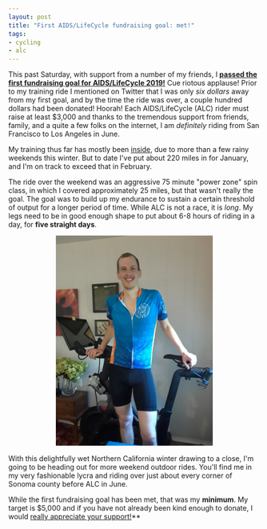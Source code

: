 ```yaml
---
layout: post
title: "First AIDS/LifeCycle fundraising goal: met!"
tags:
- cycling
- alc
---
```


This past Saturday, with support from a number of my friends, I **[passed the
first fundraising goal for AIDS/LifeCycle
2019!](http://www.tofighthiv.org/goto/rtyler)** Cue riotous applause! Prior to
my training ride I mentioned on Twitter that I was only _six dollars_ away from
my first goal, and by the time the ride was over, a couple hundred dollars had
been donated! Hoorah! Each AIDS/LifeCycle (ALC) rider must raise at least
$3,000 and thanks to the tremendous support from friends, family, and a quite a
few folks on the internet, I am _definitely_ riding from San Francisco to Los
Angeles in June.


My training thus far has mostly been
[inside](/2019/01/13/peloton-worth-the-hype.html), due to more than a few rainy
weekends this winter. But to date I've put about 220 miles in for January, and
I'm on track to exceed that in February. 

The ride over the weekend was an aggressive 75 minute "power zone" spin class,
in which I covered approximately 25 miles, but that wasn't really the goal. The
goal was to build up my endurance to sustain a certain threshold of output for
a longer period of time. While ALC is not a race, it is _long_. My legs need to
be in good enough shape to put about 6-8 hours of riding in a day, for **five
straight days**.

<center><img src="/images/post-images/alc-2019/indoor-training.jpeg"
title="Training indoors is _okay_" height="420"/></center>


With this delightfully wet Northern California winter drawing to a close, I'm
going to be heading out for more weekend outdoor rides. You'll find me in my
very fashionable lycra and riding over just about every corner of Sonoma
county before ALC in June.


While the first fundraising goal has been met, that was my **minimum**. My
target is $5,000 and if you have not already been kind enough to donate, I
would [really appreciate your support!](http://www.tofighthiv.org/goto/rtyler)**
